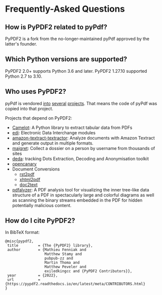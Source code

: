 # Frequently-Asked Questions

## How is PyPDF2 related to pyPdf?

PyPDF2 is a fork from the no-longer-maintained pyPdf approved by the
latter's founder.

## Which Python versions are supported?

PyPDF2 2.0+ supports Python 3.6 and later.
PyPDF2 1.27.10 supported Python 2.7 to 3.10.

  [Matthew]: https://github.com/mstamy2
  [source]: https://github.com/py-pdf/PyPDF2/commit/24b270d876518d15773224b5d0d6c2206db29f64#commitcomment-5038317
  [this sort of thing]: https://github.com/py-pdf/PyPDF2/issues/24
  [GitHub issue]: https://github.com/py-pdf/PyPDF2/issues

## Who uses PyPDF2?

pyPdf is vendored [into](https://github.com/Buyanbat/XacCRM/tree/ee78e8df967182f661b6494a86444501e7d89c8f/report/pyPdf) [several](https://github.com/MyBook/calibre/tree/ca1efe3c21f6553e096dab745b3cdeb36244a5a9/src/pyPdf) [projects](https://github.com/Giacomo-De-Florio-Dev/Make_Your_PDF_Safe/tree/ec439f92243d12d54ae024668792470c6b40ee96/MakeYourPDFsafe_V1.3/PyPDF2). That
means the code of pyPdf was copied into that project.

Projects that depend on PyPDF2:

* [Camelot](https://github.com/camelot-dev/camelot): A Python library to extract tabular data from PDFs
* [edi](https://github.com/OCA/edi): Electronic Data Interchange modules
* [amazon-textract-textractor](https://github.com/aws-samples/amazon-textract-textractor/blob/42444b08c672607eadbdcd64f3c5adb2d85383de/helper/setup.py): Analyze documents with Amazon Textract and generate output in multiple formats.
* [maigret](https://github.com/soxoj/maigret): Collect a dossier on a person by username from thousands of sites
* [deda](https://github.com/dfd-tud/deda): tracking Dots Extraction, Decoding and Anonymisation toolkit
* [opencanary](https://github.com/thinkst/opencanary)
* Document Conversions
  * [rst2pdf](https://github.com/rst2pdf/rst2pdf)
  * [xhtml2pdf](https://github.com/xhtml2pdf/xhtml2pdf)
  * [doc2text](https://github.com/jlsutherland/doc2text)
* [pdfalyzer](https://pypi.org/project/pdfalyzer/): A PDF analysis tool for visualizing the inner tree-like data structure of a PDF in spectacularly large and colorful diagrams as well as scanning the binary streams embedded in the PDF for hidden potentially malicious content.

## How do I cite PyPDF2?

In BibTeX format:

```
@misc{pypdf2,
 title         = {The {PyPDF2} library},
 author        = {Mathieu Fenniak and
                  Matthew Stamy and
                  pubpub-zz and
                  Martin Thoma and
                  Matthew Peveler and
                  exiledkingcc and {PyPDF2 Contributors}},
 year          = {2022},
 url           = {https://pypdf2.readthedocs.io/en/latest/meta/CONTRIBUTORS.html}
}
```
